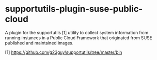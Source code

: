 supportutils-plugin-suse-public-cloud
=====================================

A plugin for the supportutils [1] utility to collect system information from
running instances in a Public Cloud Framework that originated from SUSE
published and maintained images.

[1] https://github.com/g23guy/supportutils/tree/master/bin
